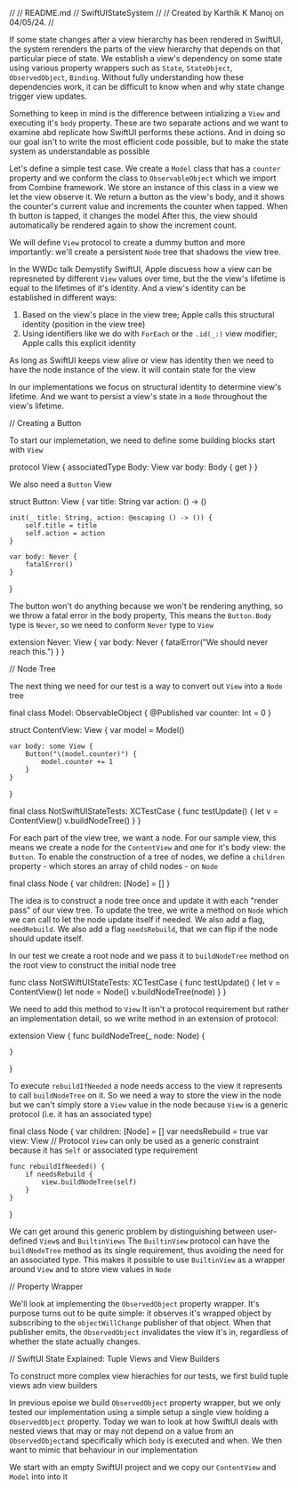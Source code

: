 //
//  README.md
//  SwiftUIStateSystem
//
//  Created by Karthik K Manoj on 04/05/24.
//

If some state changes after a view hierarchy has been rendered in SwiftUI, the system rerenders the parts of the view
hierarchy that depends on that particular piece of state. We establish a view's dependency on some state using various
property wrappers such as `State`, `StateObject`, `ObservedObject`, `Binding`. Without fully understanding how these 
dependencies work, it can be difficult to know when and why state change trigger view updates. 

Something to keep in mind is the difference between intializing a `View` and executing it's `body` property. These are two
separate actions and we want to examine abd replicate how SwiftUI performs these actions. And in doing so our goal isn't to
write the most efficient code possible, but to make the state system as understandable as possible

Let's define a simple test case. We create a `Model` class that has a `counter` property and we conform the class to `ObservableObject`
which we import from Combine framework. We store an instance of this class in a view we let the view observe it. We return a button as the
view's body, and it shows the counter's current value and increments the counter when tapped. When th button is tapped, it changes the model
After this, the view should automatically be rendered again to show the increment count. 

We will define `View` protocol to create a dummy button and more importantly: we'll create a persistent `Node` tree that shadows the view tree.

In the WWDc talk Demystify SwiftUI, Apple discuess how a view can be represneted by different `View` values over time, but the the view's lifetime
is equal to the lifetimes of it's identity. And a view's identity can be established in different ways:

1) Based on the view's place in the view tree; Apple calls this structural identity (position in the view tree)
2) Using identifiers like we do with `ForEach` or the `.id(_:)` view modifier; Apple calls this explicit identity

As long as SwiftUI keeps view alive or view has identity then we need to have the node instance of the view. 
It will contain state for the view
 
In our implementations we focus on structural identity to determine view's lifetime. 
And we want to persist a view's state in a `Node` throughout the view's lifetime.

// Creating a Button

To start our implemetation, we need to define some building blocks start with `View`

protocol View {
    associatedType Body: View
    var body: Body { get }
}

We also need a `Button` View

struct Button: View {
    var title: String
    var action: () -> ()
    
    init(_ title: String, action: @escaping () -> ()) {
        self.title = title
        self.action = action
    }
    
    var body: Never {   
        fatalError()
    }
}

The button won't do anything because we won't be rendering anything, so we throw a fatal error in the body property,
This means the `Button.Body` type is `Never`, so we need to conform `Never` type to `View`

extension Never: View {
    var body: Never {
        fatalError("We should never reach this.")
    }
}

// Node Tree

 The next thing we need for our test is a way to convert out `View` into a `Node` tree
 
 
final class Model: ObservableObject {
    @Published var counter: Int = 0
}

struct ContentView: View {
    var model = Model()
    
    var body: some View {
        Button("\(model.counter)") {
            model.counter += 1
        }
    }
}

final class NotSwiftUIStateTests: XCTestCase {
    func testUpdate() {
        let v = ContentView()
        v.buildNodeTree()
    }
}

For each part of the view tree, we want a node. For our sample view, this means we create a node for the `ContentView` and one 
for it's body view: the `Button`. To enable the construction of a tree of nodes, we define a `children` property - which stores
an array of child nodes - on `Node`

final class Node {
    var children: [Node] = []
} 

The idea is to construct a node tree once and update it with each "render pass" of our view tree. To update the tree, we write
a method on `Node` which we can call to let the node update itself if needed. We also add a flag, `needRebuild`. We also add a flag
`needsRebuild`, that we can flip if the node should update itself.

In our test we create a root node and we pass it to `buildNodeTree` method on the root view to construct the initial node tree

func class NotSWiftUIStateTests: XCTestCase {
    func testUpdate() {
        let v = ContentView()
        let node = Node()
        v.buildNodeTree(node)
    }
}  

We need to add this method to `View` It isn't a protocol requirement but rather an implementation detail, so we write method in an 
extension of protocol:

extension View {
    func buildNodeTree(_ node: Node) {
    
    }
}

To execute `rebuildIfNeeded` a node needs access to the view it represents to call `buildNodeTree` on it. So we need a way
to store the view in the node but we can't simply store a `View` value in the node because `View` is a generic protocol 
(i.e. it has an associated type)

final class Node {
    var children: [Node] = []
    var needsRebuild = true
    var view: View // Protocol `View` can only be used as a generic constraint because it has `Self` or associated type requirement
    
    func rebuildIfNeeded() {
        if needsRebuild {
            view.buildNodeTree(self)
        }
    }
}

We can get around this generic problem by distinguishing between user-defined `View`s and `BuiltinViews` The `BuiltinView` protocol 
can have the `buildNodeTree` method as its single requirement, thus avoiding the need for an associated type. This makes it possible to use
`BuiltinView` as a wrapper around `View` and to store view values in `Node` 


// Property Wrapper

We'll look at implementing the `ObservedObject` property wrapper. It's purpose turns out to be quite simple: it observes it's wrapped object 
by subscribing to the `objectWillChange` publisher of that object. When that publisher emits, the `ObservedObject` invalidates the view it's in,
regardless of whether the state actually changes.


// SwiftUI State Explained: Tuple Views and View Builders 

To construct more complex view hierachies for our tests, we first build tuple views adn view builders

In previous epoise we build `ObservedObject` property wrapper, but we only tested our implementation 
using a simple setup a single view holding a `ObservedObject` property. Today we wan to look at how SwiftUI
deals with nested views that may or may not depend on a value from an `ObservedObject`and specifically which 
`body` is executed and when. We then want to mimic that behaviour in our implementation

 We start with an empty SwiftUI project and we copy our `ContentView` and `Model` into into it
